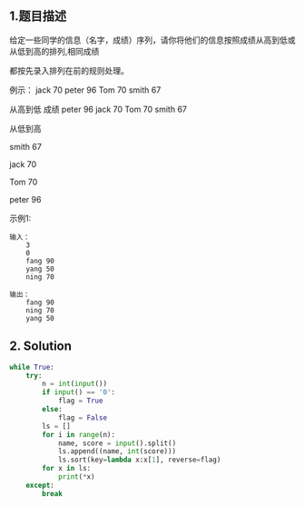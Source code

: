 ## 1.题目描述

给定一些同学的信息（名字，成绩）序列，请你将他们的信息按照成绩从高到低或从低到高的排列,相同成绩

都按先录入排列在前的规则处理。

例示：
jack   70
peter   96
Tom    70
smith   67

从高到低 成绩
peter   96
jack   70
Tom    70
smith   67

从低到高

smith   67

jack   70

Tom    70

peter   96



示例1:

```
输入：
    3
    0
    fang 90
    yang 50
    ning 70

输出：
    fang 90
    ning 70
    yang 50
```



## 2. Solution

```python
while True:
    try:
        n = int(input())
        if input() == '0':
            flag = True 
        else:
            flag = False 
        ls = []
        for i in range(n):
            name, score = input().split()
            ls.append((name, int(score)))
            ls.sort(key=lambda x:x[1], reverse=flag)
        for x in ls:
            print(*x)
    except:
        break 
```

